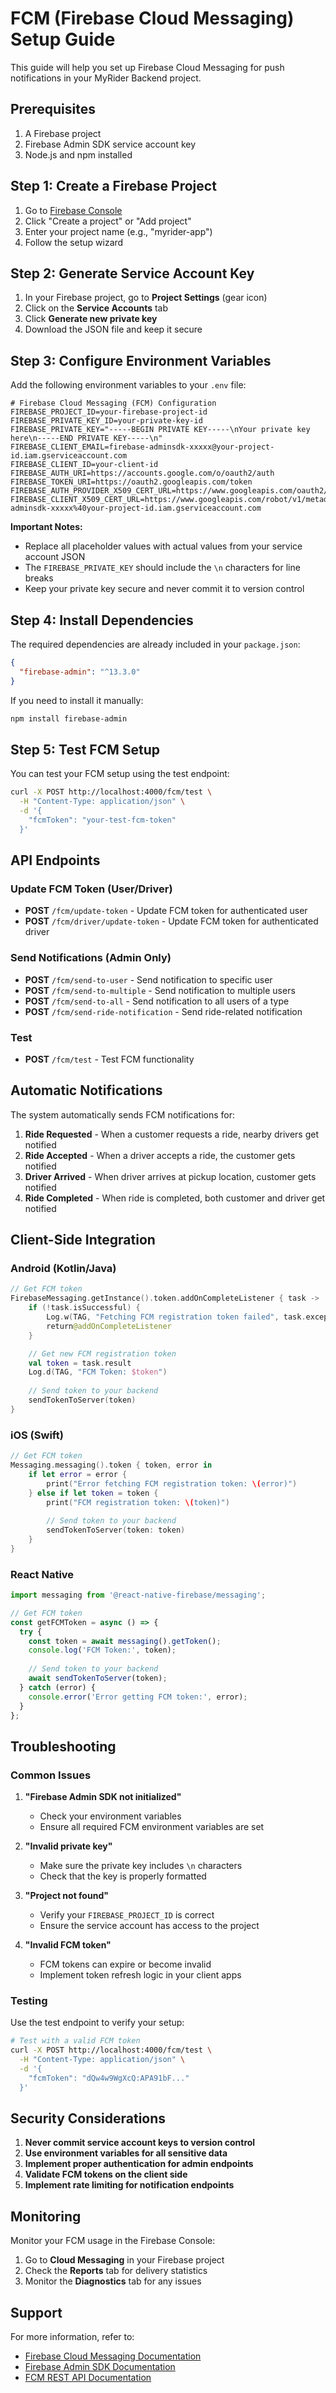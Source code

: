 # FCM (Firebase Cloud Messaging) Setup Guide

This guide will help you set up Firebase Cloud Messaging for push notifications in your MyRider Backend project.

## Prerequisites

1. A Firebase project
2. Firebase Admin SDK service account key
3. Node.js and npm installed

## Step 1: Create a Firebase Project

1. Go to [Firebase Console](https://console.firebase.google.com/)
2. Click "Create a project" or "Add project"
3. Enter your project name (e.g., "myrider-app")
4. Follow the setup wizard

## Step 2: Generate Service Account Key

1. In your Firebase project, go to **Project Settings** (gear icon)
2. Click on the **Service Accounts** tab
3. Click **Generate new private key**
4. Download the JSON file and keep it secure

## Step 3: Configure Environment Variables

Add the following environment variables to your `.env` file:

```env
# Firebase Cloud Messaging (FCM) Configuration
FIREBASE_PROJECT_ID=your-firebase-project-id
FIREBASE_PRIVATE_KEY_ID=your-private-key-id
FIREBASE_PRIVATE_KEY="-----BEGIN PRIVATE KEY-----\nYour private key here\n-----END PRIVATE KEY-----\n"
FIREBASE_CLIENT_EMAIL=firebase-adminsdk-xxxxx@your-project-id.iam.gserviceaccount.com
FIREBASE_CLIENT_ID=your-client-id
FIREBASE_AUTH_URI=https://accounts.google.com/o/oauth2/auth
FIREBASE_TOKEN_URI=https://oauth2.googleapis.com/token
FIREBASE_AUTH_PROVIDER_X509_CERT_URL=https://www.googleapis.com/oauth2/v1/certs
FIREBASE_CLIENT_X509_CERT_URL=https://www.googleapis.com/robot/v1/metadata/x509/firebase-adminsdk-xxxxx%40your-project-id.iam.gserviceaccount.com
```

**Important Notes:**
- Replace all placeholder values with actual values from your service account JSON
- The `FIREBASE_PRIVATE_KEY` should include the `\n` characters for line breaks
- Keep your private key secure and never commit it to version control

## Step 4: Install Dependencies

The required dependencies are already included in your `package.json`:

```json
{
  "firebase-admin": "^13.3.0"
}
```

If you need to install it manually:

```bash
npm install firebase-admin
```

## Step 5: Test FCM Setup

You can test your FCM setup using the test endpoint:

```bash
curl -X POST http://localhost:4000/fcm/test \
  -H "Content-Type: application/json" \
  -d '{
    "fcmToken": "your-test-fcm-token"
  }'
```

## API Endpoints

### Update FCM Token (User/Driver)
- **POST** `/fcm/update-token` - Update FCM token for authenticated user
- **POST** `/fcm/driver/update-token` - Update FCM token for authenticated driver

### Send Notifications (Admin Only)
- **POST** `/fcm/send-to-user` - Send notification to specific user
- **POST** `/fcm/send-to-multiple` - Send notification to multiple users
- **POST** `/fcm/send-to-all` - Send notification to all users of a type
- **POST** `/fcm/send-ride-notification` - Send ride-related notification

### Test
- **POST** `/fcm/test` - Test FCM functionality

## Automatic Notifications

The system automatically sends FCM notifications for:

1. **Ride Requested** - When a customer requests a ride, nearby drivers get notified
2. **Ride Accepted** - When a driver accepts a ride, the customer gets notified
3. **Driver Arrived** - When driver arrives at pickup location, customer gets notified
4. **Ride Completed** - When ride is completed, both customer and driver get notified

## Client-Side Integration

### Android (Kotlin/Java)

```kotlin
// Get FCM token
FirebaseMessaging.getInstance().token.addOnCompleteListener { task ->
    if (!task.isSuccessful) {
        Log.w(TAG, "Fetching FCM registration token failed", task.exception)
        return@addOnCompleteListener
    }

    // Get new FCM registration token
    val token = task.result
    Log.d(TAG, "FCM Token: $token")
    
    // Send token to your backend
    sendTokenToServer(token)
}
```

### iOS (Swift)

```swift
// Get FCM token
Messaging.messaging().token { token, error in
    if let error = error {
        print("Error fetching FCM registration token: \(error)")
    } else if let token = token {
        print("FCM registration token: \(token)")
        
        // Send token to your backend
        sendTokenToServer(token: token)
    }
}
```

### React Native

```javascript
import messaging from '@react-native-firebase/messaging';

// Get FCM token
const getFCMToken = async () => {
  try {
    const token = await messaging().getToken();
    console.log('FCM Token:', token);
    
    // Send token to your backend
    await sendTokenToServer(token);
  } catch (error) {
    console.error('Error getting FCM token:', error);
  }
};
```

## Troubleshooting

### Common Issues

1. **"Firebase Admin SDK not initialized"**
   - Check your environment variables
   - Ensure all required FCM environment variables are set

2. **"Invalid private key"**
   - Make sure the private key includes `\n` characters
   - Check that the key is properly formatted

3. **"Project not found"**
   - Verify your `FIREBASE_PROJECT_ID` is correct
   - Ensure the service account has access to the project

4. **"Invalid FCM token"**
   - FCM tokens can expire or become invalid
   - Implement token refresh logic in your client apps

### Testing

Use the test endpoint to verify your setup:

```bash
# Test with a valid FCM token
curl -X POST http://localhost:4000/fcm/test \
  -H "Content-Type: application/json" \
  -d '{
    "fcmToken": "dQw4w9WgXcQ:APA91bF..."
  }'
```

## Security Considerations

1. **Never commit service account keys to version control**
2. **Use environment variables for all sensitive data**
3. **Implement proper authentication for admin endpoints**
4. **Validate FCM tokens on the client side**
5. **Implement rate limiting for notification endpoints**

## Monitoring

Monitor your FCM usage in the Firebase Console:
1. Go to **Cloud Messaging** in your Firebase project
2. Check the **Reports** tab for delivery statistics
3. Monitor the **Diagnostics** tab for any issues

## Support

For more information, refer to:
- [Firebase Cloud Messaging Documentation](https://firebase.google.com/docs/cloud-messaging)
- [Firebase Admin SDK Documentation](https://firebase.google.com/docs/admin/setup)
- [FCM REST API Documentation](https://firebase.google.com/docs/cloud-messaging/http-server-ref)


